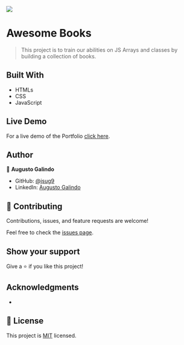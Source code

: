 ![](https://img.shields.io/badge/Microverse-blueviolet)

# Awesome Books

> This project is to train our abilities on JS Arrays and classes by building a collection of books.

## Built With

- HTMLs
- CSS
- JavaScript

## Live Demo

For a live demo of the Portfolio [click here](https://jsug9.github.io/).

## Author

👤 **Augusto Galindo**

- GitHub: [@jsug9](https://github.com/jsug9)
- LinkedIn: [Augusto Galindo](https://www.linkedin.com/in/augustogalindo/)

## 🤝 Contributing

Contributions, issues, and feature requests are welcome!

Feel free to check the [issues page](https://github.com/jsug9/Project/issues).

## Show your support

Give a ⭐️ if you like this project!

## Acknowledgments

- 

## 📝 License

This project is [MIT](./MIT.md) licensed.